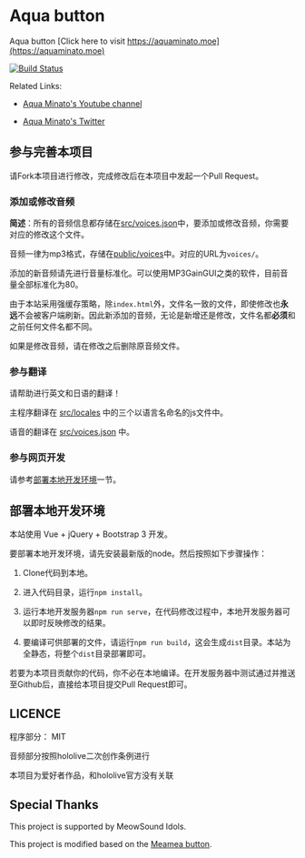 # Aqua button

Aqua button [Click here to visit https://aquaminato.moe](https://aquaminato.moe)

[![Build Status](https://travis-ci.org/zyzsdy/aqua-button.svg?branch=master)](https://travis-ci.org/zyzsdy/aqua-button)

Related Links:

* [Aqua Minato's Youtube channel](https://www.youtube.com/channel/UC1opHUrw8rvnsadT-iGp7Cg)

* [Aqua Minato's Twitter](https://twitter.com/minatoaqua)

## 参与完善本项目

请Fork本项目进行修改，完成修改后在本项目中发起一个Pull Request。

### 添加或修改音频

**简述**：所有的音频信息都存储在[src/voices.json](src/voices.json)中，要添加或修改音频，你需要对应的修改这个文件。

音频一律为mp3格式，存储在[public/voices](public/voices)中。对应的URL为`voices/`。

添加的新音频请先进行音量标准化。可以使用MP3GainGUI之类的软件，目前音量全部标准化为80。

由于本站采用强缓存策略，除`index.html`外，文件名一致的文件，即使修改也**永远**不会被客户端刷新。因此新添加的音频，无论是新增还是修改，文件名都**必须**和之前任何文件名都不同。

如果是修改音频，请在修改之后删除原音频文件。

### 参与翻译

请帮助进行英文和日语的翻译！

主程序翻译在 [src/locales](src/locales) 中的三个以语言名命名的js文件中。

语音的翻译在 [src/voices.json](src/voices.json) 中。

### 参与网页开发

请参考[部署本地开发环境](#部署本地开发环境)一节。

## 部署本地开发环境

本站使用 Vue + jQuery + Bootstrap 3 开发。

要部署本地开发环境，请先安装最新版的node。然后按照如下步骤操作：

1. Clone代码到本地。

2. 进入代码目录，运行`npm install`。

3. 运行本地开发服务器`npm run serve`，在代码修改过程中，本地开发服务器可以即时反映修改的结果。

4. 要编译可供部署的文件，请运行`npm run build`，这会生成`dist`目录。本站为全静态，将整个`dist`目录部署即可。

若要为本项目贡献你的代码，你不必在本地编译。在开发服务器中测试通过并推送至Github后，直接给本项目提交Pull Request即可。

## LICENCE

程序部分： MIT

音频部分按照hololive二次创作条例进行

本项目为爱好者作品，和hololive官方没有关联

## Special Thanks

This project is supported by MeowSound Idols.

This project is modified based on the [Meamea button](https://github.com/zyzsdy/meamea-button).
